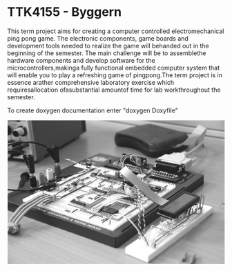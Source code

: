 # TTK4155 - Byggern

This term project aims for creating a computer controlled electromechanical ping pong game. The electronic components, game boards and development tools needed to realize the game will behanded out in the beginning of the semester. The main challenge will be to assemblethe hardware components and develop software for the microcontrollers,makinga fully functional embedded computer system that will enable you to play a refreshing game of pingpong.The term project is in essence arather comprehensive laboratory exercise which requiresallocation ofasubstantial amountof time for lab workthroughout the semester.

To create doxygen documentation enter "doxygen Doxyfile"

![Alt text](img/result.png?raw=true "Final result")
